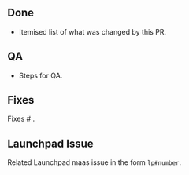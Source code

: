## Done
* Itemised list of what was changed by this PR.

## QA
* Steps for QA.

## Fixes
Fixes # .

## Launchpad Issue
Related Launchpad maas issue in the form `lp#number`.
